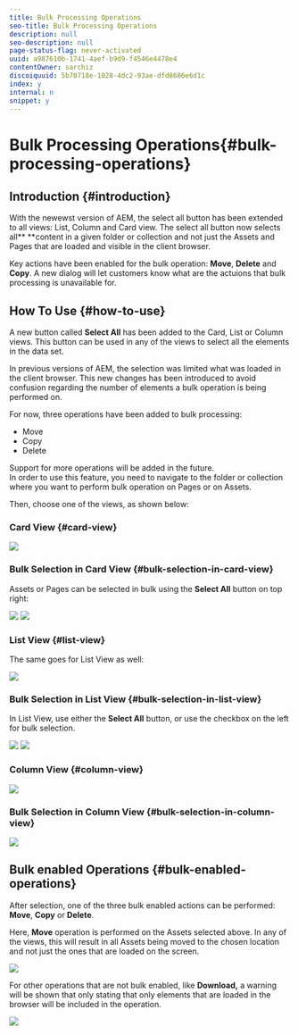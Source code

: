 ```yaml
---
title: Bulk Processing Operations
seo-title: Bulk Processing Operations
description: null
seo-description: null
page-status-flag: never-activated
uuid: a987610b-1741-4aef-b9d9-f4546e4478e4
contentOwner: sarchiz
discoiquuid: 5b70718e-1028-4dc2-93ae-dfd8686e6d1c
index: y
internal: n
snippet: y
---
```


# Bulk Processing Operations{#bulk-processing-operations}

## Introduction {#introduction}

With the newewst version of AEM, the select all button has been extended to all views: List, Column and Card view. The select all button now selects all** **content in a given folder or collection and not just the Assets and Pages that are loaded and visible in the client browser.

Key actions have been enabled for the bulk operation: **Move**, **Delete** and **Copy**. A new dialog will let customers know what are the actuions that bulk processing is unavailable for.

## How To Use {#how-to-use}

A new button called **Select All** has been added to the Card, List or Column views. This button can be used in any of the views to select all the elements in the data set.

In previous versions of AEM, the selection was limited what was loaded in the client browser. This new changes has been introduced to avoid confusion regarding the number of elements a bulk operation is being performed on.

For now, three operations have been added to bulk processing:

* Move
* Copy
* Delete

Support for more operations will be added in the future.  
In order to use this feature, you need to navigate to the folder or collection where you want to perform bulk operation on Pages or on Assets.

Then, choose one of the views, as shown below:

### Card View {#card-view}

![](assets/unu.png)

### Bulk Selection in Card View {#bulk-selection-in-card-view}

Assets or Pages can be selected in bulk using the **Select All** button on top right:

![](assets/doi.png) ![](assets/trei.png)

### List View {#list-view}

The same goes for List View as well:

![](assets/patru_modified.png)

### Bulk Selection in List View {#bulk-selection-in-list-view}

In List View, use either the **Select All** button, or use the checkbox on the left for bulk selection.

![](assets/cinci.png) ![](assets/sase.png)

### Column View {#column-view}

![](assets/sapte.png)

### Bulk Selection in Column View {#bulk-selection-in-column-view}

![](assets/opt.png)

## Bulk enabled Operations {#bulk-enabled-operations}

After selection, one of the three bulk enabled actions can be performed: **Move**, **Copy** or **Delete**.

Here, **Move** operation is performed on the Assets selected above. In any of the views, this will result in all Assets being moved to the chosen location and not just the ones that are loaded on the screen.

![](assets/noua.png)

For other operations that are not bulk enabled, like **Download,** a warning will be shown that only stating that only elements that are loaded in the browser will be included in the operation.

![](assets/zece.png)

